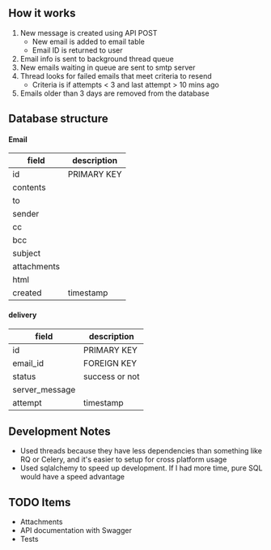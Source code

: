 ## How it works

1. New message is created using API POST
    - New email is added to email table
    - Email ID is returned to user
2. Email info is sent to background thread queue
3. New emails waiting in queue are sent to smtp server
4. Thread looks for failed emails that meet criteria to resend
    - Criteria is if attempts < 3 and last attempt > 10 mins ago
5. Emails older than 3 days are removed from the database

## Database structure

#### Email
|field  |description    |
|-------|---------------|
|id     |PRIMARY KEY
|contents|
|to|
|sender|
|cc|
|bcc|
|subject|
|attachments|
|html   | 
|created |  timestamp|

#### delivery
|field  |description    |
|-------|---------------|
|id     |PRIMARY KEY|
|email_id | FOREIGN KEY|
|status | success or not|
|server_message |
|attempt | timestamp|


## Development Notes

- Used threads because they have less dependencies than something like RQ or Celery, and it's easier to setup for cross platform usage
- Used sqlalchemy to speed up development. If I had more time, pure SQL would have a speed advantage

## TODO Items

- Attachments
- API documentation with Swagger
- Tests
